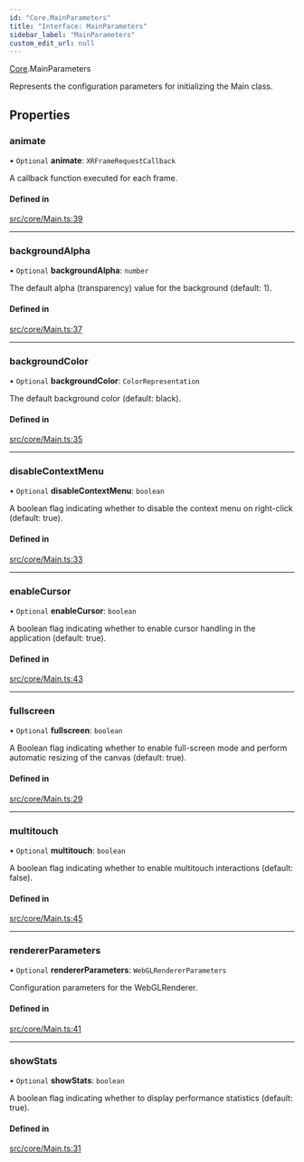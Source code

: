 ```yaml
---
id: "Core.MainParameters"
title: "Interface: MainParameters"
sidebar_label: "MainParameters"
custom_edit_url: null
---
```


[Core](../namespaces/Core.md).MainParameters

Represents the configuration parameters for initializing the Main class.

## Properties

### animate

• `Optional` **animate**: `XRFrameRequestCallback`

A callback function executed for each frame.

#### Defined in

[src/core/Main.ts:39](https://github.com/agargaro/three.ez/blob/2012bca/src/core/Main.ts#L39)

___

### backgroundAlpha

• `Optional` **backgroundAlpha**: `number`

The default alpha (transparency) value for the background (default: 1).

#### Defined in

[src/core/Main.ts:37](https://github.com/agargaro/three.ez/blob/2012bca/src/core/Main.ts#L37)

___

### backgroundColor

• `Optional` **backgroundColor**: `ColorRepresentation`

The default background color (default: black).

#### Defined in

[src/core/Main.ts:35](https://github.com/agargaro/three.ez/blob/2012bca/src/core/Main.ts#L35)

___

### disableContextMenu

• `Optional` **disableContextMenu**: `boolean`

A boolean flag indicating whether to disable the context menu on right-click (default: true).

#### Defined in

[src/core/Main.ts:33](https://github.com/agargaro/three.ez/blob/2012bca/src/core/Main.ts#L33)

___

### enableCursor

• `Optional` **enableCursor**: `boolean`

A boolean flag indicating whether to enable cursor handling in the application (default: true).

#### Defined in

[src/core/Main.ts:43](https://github.com/agargaro/three.ez/blob/2012bca/src/core/Main.ts#L43)

___

### fullscreen

• `Optional` **fullscreen**: `boolean`

A Boolean flag indicating whether to enable full-screen mode and perform automatic resizing of the canvas (default: true).

#### Defined in

[src/core/Main.ts:29](https://github.com/agargaro/three.ez/blob/2012bca/src/core/Main.ts#L29)

___

### multitouch

• `Optional` **multitouch**: `boolean`

A boolean flag indicating whether to enable multitouch interactions (default: false).

#### Defined in

[src/core/Main.ts:45](https://github.com/agargaro/three.ez/blob/2012bca/src/core/Main.ts#L45)

___

### rendererParameters

• `Optional` **rendererParameters**: `WebGLRendererParameters`

Configuration parameters for the WebGLRenderer.

#### Defined in

[src/core/Main.ts:41](https://github.com/agargaro/three.ez/blob/2012bca/src/core/Main.ts#L41)

___

### showStats

• `Optional` **showStats**: `boolean`

A boolean flag indicating whether to display performance statistics (default: true).

#### Defined in

[src/core/Main.ts:31](https://github.com/agargaro/three.ez/blob/2012bca/src/core/Main.ts#L31)
